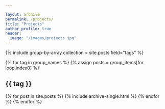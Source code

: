 ```yaml
---

layout: archive
permalink: /projects/
title: "Projects"
author_profile: true
header:
  image: "/images/projects.jpg"
---
```

{% include group-by-array collection = site.posts field="tags" %}

{% for tag in group_names %}
  {% assign posts = group_items[for loop.index0] %}
  <h2 id="{{ tag | slugify }}" class="archive__subtitle">{{ tag }}</h2>
  {% for post in site.posts %}
      {% include archive-single.html %}
  {% endfor %}
{% endfor %}
